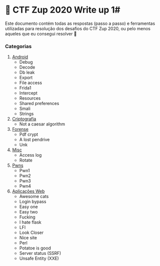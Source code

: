 # :triangular_flag_on_post: CTF Zup 2020  Write up 1#


Este documento contém todas as respostas (passo a passo) e ferramentas utilizadas para resolução dos desafios do CTF Zup 2020, ou pelo menos aqueles que eu consegui resolver :rofl:

### Categorias
1. [Android]()
    - Debug
    - Decode
    - Db leak
    - Export
    - File access
    - Frida1
    - Intercept
    - Resources
    - Shared preferences
    - Smali
    - Strings
2. [Criptografia](criptografia/index)
    - Not a caesar algorithm
3. [Forense](forense/index)
    - Pdf crypt
    - A lost pendrive
    - Unk
4. [Misc](misc/index)
    - Access log
    - Rotate
5. [Pwns](pown/index)
    - Pwn1
    - Pwn2
    - Pwn3
    - Pwn4
6. [Aplicações Web](web/index)
    - Awesome cats
    - Login bypass
    - Easy one
    - Easy two
    - Fucking
    - I hate flask
    - LFI
    - Look Closer
    - Nice site
    - Perl
    - Potatoe is good
    - Server status (SSRF)
    - Unsafe Entity (XXE)

